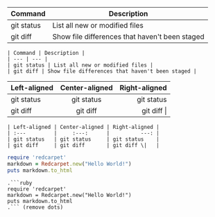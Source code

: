 | Command | Description |
| --- | --- |
| git status | List all new or modified files |
| git diff | Show file differences that haven't been staged |
```
| Command | Description |
| --- | --- |
| git status | List all new or modified files |
| git diff | Show file differences that haven't been staged |
```  
| Left-aligned | Center-aligned | Right-aligned |
| :---         |     :---:      |          ---: |
| git status   | git status     | git status    |
| git diff     | git diff       | git diff \|   |
```
| Left-aligned | Center-aligned | Right-aligned |
| :---         |     :---:      |          ---: |
| git status   | git status     | git status    |
| git diff     | git diff       | git diff \|   |
```  
```ruby
require 'redcarpet'
markdown = Redcarpet.new("Hello World!")
puts markdown.to_html
```
```
.```ruby
require 'redcarpet'
markdown = Redcarpet.new("Hello World!")
puts markdown.to_html
.``` (remove dots)
```  

